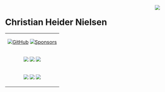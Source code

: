 <img align="right" src="https://github-readme-stats.vercel.app/api?username=cnheider&show_icons=true&hide_border=true&icon_color=586069&title_color=a0a9af">

<h1>Christian Heider Nielsen</h1>
<table>

<tr>
<td>
<p align="center">
<a href="https://github.com/cnheider"><img src="https://img.shields.io/github/followers/cnheider.svg?label=GitHub&style=social" alt="GitHub"></a>
<a href="https://github.com/sponsors/cnheider"><img src="https://img.shields.io/badge/Sponsors--_.svg?style=social&logo=github&logoColor=EA4AAA" alt="Sponsors"></a>
</p>
</td>
</tr>

<tr>
<td>
<p align="center">
<img src="https://img.shields.io/badge/-Python-333?style=flat-square&logo=Python&logoColor=fff">
<img src="https://img.shields.io/badge/-C/C++-c14438?style=flat-square&logo=C&logoColor=fff">
<img src="https://img.shields.io/badge/-C%23-green?style=flat-square&logo=C&logoColor=fff">
</p>
</td>
</tr>

<tr>
<td>
<p align="center">
<img src="https://img.shields.io/badge/-Unity-black?style=flat-square&logo=C&logoColor=fff">
<img src="https://img.shields.io/badge/-PyTorch-e34f26?style=flat-square&logo=PyTorch&logoColor=fff">
<img src="https://img.shields.io/badge/-TensorFlow-e5cd0c?style=flat-square&logo=TensorFlow&logoColor=fff">
</p>
</td>
</tr>
</table>

<!--
**cnheider/cnheider** is a ✨ _special_ ✨ repository because its `README.md` (this file) appears on your GitHub profile.

Here are some ideas to get you started:

- 🔭 I’m currently working on ...
- 🌱 I’m currently learning ...
- 👯 I’m looking to collaborate on ...
- 🤔 I’m looking for help with ...
- 💬 Ask me about ...
- 📫 How to reach me: ...
- 😄 Pronouns: ...
- ⚡ Fun fact: ...
-->



